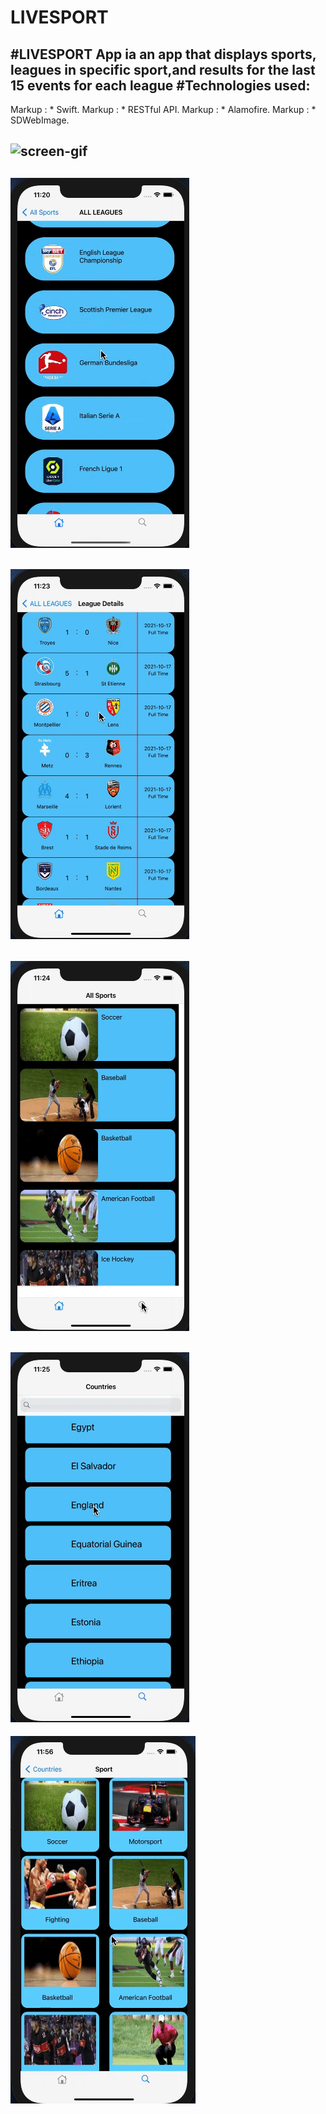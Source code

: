 # LIVESPORT
#LIVESPORT App ia an app that displays sports, leagues in specific sport,and results for the last 15 events for each league
#Technologies used:
--
Markup : * Swift.
Markup : * RESTful API.
Markup : * Alamofire.
Markup : * SDWebImage.

![screen-gif](/LIVESPORT/Assets.xcassets/ezgif.com-video-to-gif.dataset/ezgif.com-video-to-gif.gif)
--
![screen-gif](/LIVESPORT/Assets.xcassets/ezgif.com-video-to-gif-2.dataset/ezgif.com-video-to-gif-2.gif)
--
![screen-gif](/LIVESPORT/Assets.xcassets/ezgif.com-video-to-gif-3.dataset/ezgif.com-video-to-gif-3.gif)
--
![screen-gif](/LIVESPORT/Assets.xcassets/ezgif.com-video-to-gif-4.dataset/ezgif.com-video-to-gif-4.gif)
--
![screen-gif](/LIVESPORT/Assets.xcassets/ezgif.com-video-to-gif-5.dataset/ezgif.com-video-to-gif-5.gif)
--
![screen-gif](/LIVESPORT/Assets.xcassets/ezgif.com-video-to-gif-6.dataset/ezgif.com-video-to-gif-6.gif)
